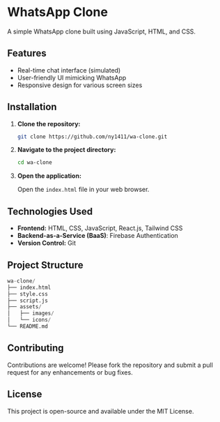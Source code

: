 # WhatsApp Clone

A simple WhatsApp clone built using JavaScript, HTML, and CSS.

## Features

- Real-time chat interface (simulated)
- User-friendly UI mimicking WhatsApp
- Responsive design for various screen sizes

## Installation

1. **Clone the repository:**
   ```bash
   git clone https://github.com/ny1411/wa-clone.git
   ```
2. **Navigate to the project directory:**
    ```bash
    cd wa-clone
    ```

3. **Open the application:**
  
   Open the `index.html` file in your web browser.


## Technologies Used

- **Frontend:** HTML, CSS, JavaScript, React.js, Tailwind CSS
- **Backend-as-a-Service (BaaS)**: Firebase Authentication
- **Version Control:** Git

## Project Structure
```python 
wa-clone/
├── index.html
├── style.css
├── script.js
├── assets/
│   ├── images/
│   └── icons/
└── README.md
```

## Contributing
Contributions are welcome! Please fork the repository and submit a pull request for any enhancements or bug fixes.

## License
This project is open-source and available under the MIT License.
